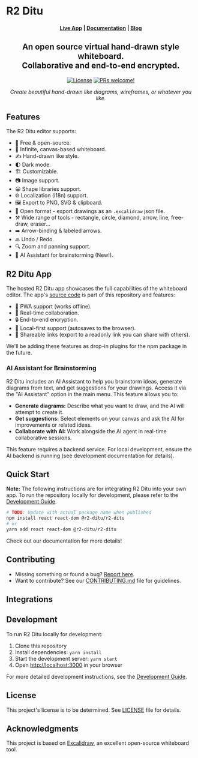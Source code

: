 # R2 Ditu

<!-- TODO: Add your logo/banner image here -->
<!-- ![R2 Ditu Banner](./public/banner.png) -->

<div align="center">

<!-- TODO: Update navigation links for your project -->
#### [Live App](#) | [Documentation](#) | [Blog](#)

## An open source virtual hand-drawn style whiteboard.<br/>Collaborative and end-to-end encrypted.

</div>

<div align="center">

<!-- TODO: Update badges with your project information -->
[![License](https://img.shields.io/badge/license-TBD-blue.svg)](./LICENSE)
[![PRs welcome!](https://img.shields.io/badge/PRs-welcome-brightgreen.svg?style=flat)](#contributing)
<!-- Add your own badges here -->

</div>

<div align="center">

<!-- TODO: Add your product showcase image -->
<!-- ![Product showcase](./public/screenshots/showcase.png) -->

*Create beautiful hand-drawn like diagrams, wireframes, or whatever you like.*

</div>

## Features

The R2 Ditu editor supports:

- 💯&nbsp;Free & open-source.
- 🎨&nbsp;Infinite, canvas-based whiteboard.
- ✍️&nbsp;Hand-drawn like style.
- 🌓&nbsp;Dark mode.
- 🏗️&nbsp;Customizable.
- 📷&nbsp;Image support.
- 😀&nbsp;Shape libraries support.
- 🌐&nbsp;Localization (i18n) support.
- 🖼️&nbsp;Export to PNG, SVG & clipboard.
- 💾&nbsp;Open format - export drawings as an `.excalidraw` json file.
- ⚒️&nbsp;Wide range of tools - rectangle, circle, diamond, arrow, line, free-draw, eraser...
- ➡️&nbsp;Arrow-binding & labeled arrows.
- 🔙&nbsp;Undo / Redo.
- 🔍&nbsp;Zoom and panning support.
- 🤖&nbsp;AI Assistant for brainstorming (New!).

## R2 Ditu App

<!-- TODO: Update with your hosted app URL -->
The hosted R2 Ditu app showcases the full capabilities of the whiteboard editor. The app's [source code](./excalidraw-app) is part of this repository and features:

- 📡&nbsp;PWA support (works offline).
- 🤼&nbsp;Real-time collaboration.
- 🔒&nbsp;End-to-end encryption.
- 💾&nbsp;Local-first support (autosaves to the browser).
- 🔗&nbsp;Shareable links (export to a readonly link you can share with others).

We'll be adding these features as drop-in plugins for the npm package in the future.

### AI Assistant for Brainstorming

R2 Ditu includes an AI Assistant to help you brainstorm ideas, generate diagrams from text, and get suggestions for your drawings. Access it via the "AI Assistant" option in the main menu. This feature allows you to:

-   **Generate diagrams:** Describe what you want to draw, and the AI will attempt to create it.
-   **Get suggestions:** Select elements on your canvas and ask the AI for improvements or related ideas.
-   **Collaborate with AI:** Work alongside the AI agent in real-time collaborative sessions.

This feature requires a backend service. For local development, ensure the AI backend is running (see development documentation for details).

## Quick Start

<!-- TODO: Update package name and npm registry when published -->
**Note:** The following instructions are for integrating R2 Ditu into your own app. To run the repository locally for development, please refer to the [Development Guide](./dev-docs/README.md).

```bash
# TODO: Update with actual package name when published
npm install react react-dom @r2-ditu/r2-ditu
# or
yarn add react react-dom @r2-ditu/r2-ditu
```

<!-- TODO: Add link to documentation when available -->
Check out our documentation for more details!

## Contributing

<!-- TODO: Update repository URL -->
- Missing something or found a bug? [Report here](https://github.com/rebots-online/r2-ditu/issues).
- Want to contribute? See our [CONTRIBUTING.md](./CONTRIBUTING.md) file for guidelines.
<!-- TODO: Add Discord/community links when available -->
<!-- - Want to help with translations? See the translation guide. -->

## Integrations

<!-- TODO: Add your own integrations when available -->
<!-- - VSCode extension -->
<!-- - npm package -->

## Development

To run R2 Ditu locally for development:

1. Clone this repository
2. Install dependencies: `yarn install`
3. Start the development server: `yarn start`
4. Open [http://localhost:3000](http://localhost:3000) in your browser

For more detailed development instructions, see the [Development Guide](./dev-docs/README.md).

## License

<!-- TODO: Update license information -->
This project's license is to be determined. See [LICENSE](./LICENSE) file for details.

## Acknowledgments

This project is based on [Excalidraw](https://github.com/excalidraw/excalidraw), an excellent open-source whiteboard tool.
